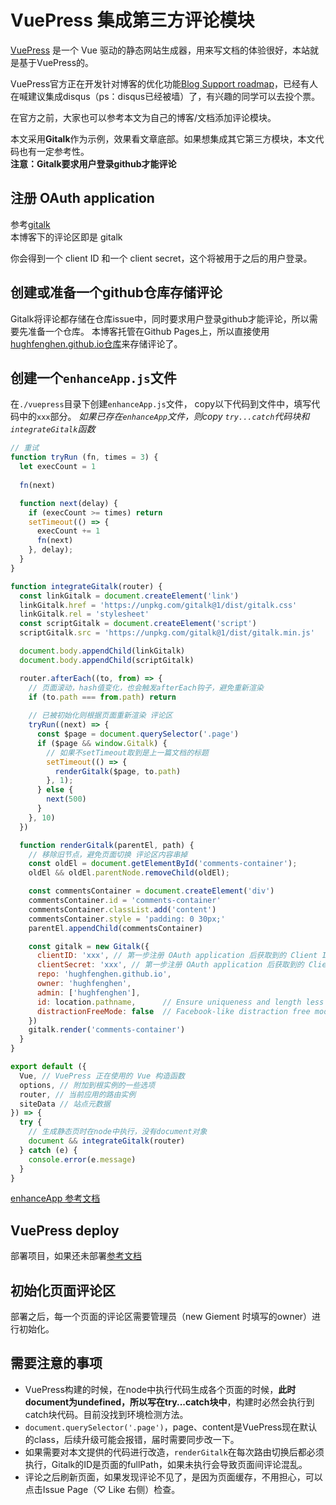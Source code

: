 # VuePress 集成第三方评论模块

[VuePress](https://vuepress.vuejs.org/) 是一个 Vue 驱动的静态网站生成器，用来写文档的体验很好，本站就是基于VuePress的。

VuePress官方正在开发针对博客的优化功能[Blog Support roadmap](https://github.com/vuejs/vuepress/issues/36)，已经有人在喊建议集成disqus（ps：disqus已经被墙）了，有兴趣的同学可以去投个票。  

在官方之前，大家也可以参考本文为自己的博客/文档添加评论模块。

本文采用**Gitalk**作为示例，效果看文章底部。如果想集成其它第三方模块，本文代码也有一定参考性。  
**注意：Gitalk要求用户登录github才能评论**

## 注册 OAuth application
参考[gitalk](https://github.com/gitalk/gitalk/blob/master/readme-cn.md)  
本博客下的评论区即是 gitalk  

你会得到一个 client ID 和一个 client secret，这个将被用于之后的用户登录。

## 创建或准备一个github仓库存储评论
Gitalk将评论都存储在仓库issue中，同时要求用户登录github才能评论，所以需要先准备一个仓库。
本博客托管在Github Pages上，所以直接使用[hughfenghen.github.io仓库](https://github.com/hughfenghen/hughfenghen.github.io)来存储评论了。

## 创建一个`enhanceApp.js`文件
在`./vuepress`目录下创建`enhanceApp.js`文件，
copy以下代码到文件中，填写代码中的`xxx`部分。
*如果已存在`enhanceApp`文件，则copy `try...catch`代码块和`integrateGitalk`函数*

```js
// 重试
function tryRun (fn, times = 3) {
  let execCount = 1
  
  fn(next)

  function next(delay) {
    if (execCount >= times) return
    setTimeout(() => {
      execCount += 1
      fn(next)
    }, delay);
  }
}

function integrateGitalk(router) {
  const linkGitalk = document.createElement('link')
  linkGitalk.href = 'https://unpkg.com/gitalk@1/dist/gitalk.css'
  linkGitalk.rel = 'stylesheet'
  const scriptGitalk = document.createElement('script')
  scriptGitalk.src = 'https://unpkg.com/gitalk@1/dist/gitalk.min.js'

  document.body.appendChild(linkGitalk)
  document.body.appendChild(scriptGitalk)

  router.afterEach((to, from) => {
    // 页面滚动，hash值变化，也会触发afterEach钩子，避免重新渲染
    if (to.path === from.path) return
    
    // 已被初始化则根据页面重新渲染 评论区
    tryRun((next) => {
      const $page = document.querySelector('.page')
      if ($page && window.Gitalk) {
        // 如果不setTimeout取到是上一篇文档的标题
        setTimeout(() => {
          renderGitalk($page, to.path)
        }, 1);
      } else {
        next(500)
      }
    }, 10)
  })

  function renderGitalk(parentEl, path) {
    // 移除旧节点，避免页面切换 评论区内容串掉
    const oldEl = document.getElementById('comments-container');
    oldEl && oldEl.parentNode.removeChild(oldEl);

    const commentsContainer = document.createElement('div')
    commentsContainer.id = 'comments-container'
    commentsContainer.classList.add('content')
    commentsContainer.style = 'padding: 0 30px;'
    parentEl.appendChild(commentsContainer)

    const gitalk = new Gitalk({
      clientID: 'xxx', // 第一步注册 OAuth application 后获取到的 Client ID
      clientSecret: 'xxx', // 第一步注册 OAuth application 后获取到的 Clien Secret
      repo: 'hughfenghen.github.io',
      owner: 'hughfenghen',
      admin: ['hughfenghen'],
      id: location.pathname,      // Ensure uniqueness and length less than 50
      distractionFreeMode: false  // Facebook-like distraction free mode
    })
    gitalk.render('comments-container')
  }
}

export default ({
  Vue, // VuePress 正在使用的 Vue 构造函数
  options, // 附加到根实例的一些选项
  router, // 当前应用的路由实例
  siteData // 站点元数据
}) => {
  try {
    // 生成静态页时在node中执行，没有document对象
    document && integrateGitalk(router)
  } catch (e) {
    console.error(e.message)
  }
}
```

[enhanceApp 参考文档](https://vuepress.vuejs.org/zh/guide/basic-config.html#%E4%B8%BB%E9%A2%98%E9%85%8D%E7%BD%AE)

## VuePress deploy
部署项目，如果还未部署[参考文档](https://vuepress.vuejs.org/zh/guide/deploy.html#github-pages)

## 初始化页面评论区
部署之后，每一个页面的评论区需要管理员（new Giement 时填写的owner）进行初始化。  

## 需要注意的事项
* VuePress构建的时候，在node中执行代码生成各个页面的时候，**此时document为undefined，所以写在try...catch块中**，构建时必然会执行到catch块代码。目前没找到环境检测方法。
* `document.querySelector('.page')`，page、content是VuePress现在默认的class，后续升级可能会报错，届时需要同步改一下。
* 如果需要对本文提供的代码进行改造，`renderGitalk`在每次路由切换后都必须执行，Gitalk的ID是页面的fullPath，如果未执行会导致页面间评论混乱。
* 评论之后刷新页面，如果发现评论不见了，是因为页面缓存，不用担心，可以点击Issue Page（♡ Like 右侧）检查。
